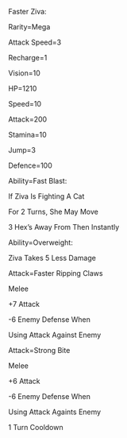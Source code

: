 Faster Ziva:

Rarity=Mega

Attack Speed=3

Recharge=1

Vision=10

HP=1210

Speed=10

Attack=200

Stamina=10

Jump=3

Defence=100

Ability=Fast Blast:

If Ziva Is Fighting A Cat

For 2 Turns, She May Move

3 Hex’s Away From Then Instantly

Ability=Overweight:

Ziva Takes 5 Less Damage

Attack=Faster Ripping Claws

Melee

+7 Attack

-6 Enemy Defense When

Using Attack Against Enemy

Attack=Strong Bite

Melee

+6 Attack

-6 Enemy Defense When

Using Attack Againts Enemy

1 Turn Cooldown
